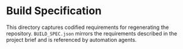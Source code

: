 # Build Specification

This directory captures codified requirements for regenerating the repository. `BUILD_SPEC.json` mirrors the requirements described in the project brief and is referenced by automation agents.

